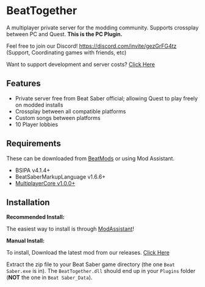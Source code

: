 # BeatTogether
A multiplayer private server for the modding community. Supports crossplay between PC and Quest. **This is the PC Plugin.**

Feel free to join our Discord! https://discord.com/invite/gezGrFG4tz (Support, Coordinating games with friends, etc) 

Want to support development and server costs? [Click Here](https://www.patreon.com/BeatTogether)

## Features
* Private server free from Beat Saber official; allowing Quest to play freely on modded installs
* Crossplay between all compatible platforms
* Custom songs between platforms
* 10 Player lobbies

## Requirements
These can be downloaded from [BeatMods](https://beatmods.com/#/mods) or using Mod Assistant.
* BSIPA v4.1.4+
* BeatSaberMarkupLanguage v1.6.6+
* [MultiplayerCore v1.0.0+](https://github.com/Goobwabber/MultiplayerCore#installation)

## Installation

**Recommended Install:**

The easiest way to install is through [ModAssistant](https://github.com/Assistant/ModAssistant)!

**Manual Install:**

To install, Download the latest mod from our releases. [Click Here](https://github.com/BeatTogether/BeatTogether/releases)

Extract the zip file to your Beat Saber game directory (the one `Beat Saber.exe` is in).
The `BeatTogether.dll` should end up in your `Plugins` folder (**NOT** the one in `Beat Saber_Data`).
